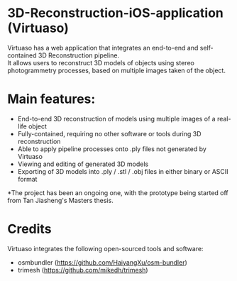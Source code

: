 # 3D-Reconstruction-iOS-application (Virtuaso)
Virtuaso has a web application that integrates an end-to-end and self-contained 3D Reconstruction pipeline. <br>
It allows users to reconstruct 3D models of objects using stereo photogrammetry processes, based on multiple images taken of the object.

# Main features:
- End-to-end 3D reconstruction of models using multiple images of a real-life object
- Fully-contained, requiring no other software or tools during 3D reconstruction
- Able to apply pipeline processes onto .ply files not generated by Virtuaso
- Viewing and editing of generated 3D models
- Exporting of 3D models into .ply / .stl / .obj files in either binary or ASCII format

*The project has been an ongoing one, with the prototype being started off from Tan Jiasheng's Masters thesis.

# Credits
Virtuaso integrates the following open-sourced tools and software: 
- osmbundler (https://github.com/HaiyangXu/osm-bundler)
- trimesh (https://github.com/mikedh/trimesh)
